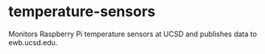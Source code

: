 # temperature-sensors
Monitors Raspberry Pi temperature sensors at UCSD and publishes data to ewb.ucsd.edu.
